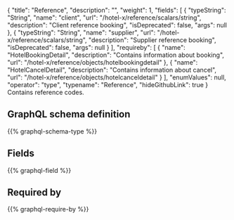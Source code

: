 {
  "title": "Reference",
  "description": "",
  "weight": 1,
  "fields": [
    {
      "typeString": "String",
      "name": "client",
      "url": "/hotel-x/reference/scalars/string",
      "description": "Client reference booking",
      "isDeprecated": false,
      "args": null
    },
    {
      "typeString": "String",
      "name": "supplier",
      "url": "/hotel-x/reference/scalars/string",
      "description": "Supplier reference booking",
      "isDeprecated": false,
      "args": null
    }
  ],
  "requireby": [
    {
      "name": "HotelBookingDetail",
      "description": "Contains information about booking",
      "url": "/hotel-x/reference/objects/hotelbookingdetail"
    },
    {
      "name": "HotelCancelDetail",
      "description": "Contains information about cancel",
      "url": "/hotel-x/reference/objects/hotelcanceldetail"
    }
  ],
  "enumValues": null,
  "operator": "type",
  "typename": "Reference",
  "hideGithubLink": true
}
Contains reference codes.
## GraphQL schema definition

{{% graphql-schema-type %}}

## Fields

{{% graphql-field %}}

## Required by

{{% graphql-require-by %}}
